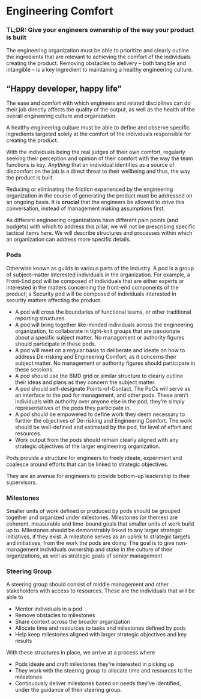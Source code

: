 # Engineering Comfort

### TL;DR: Give your engineers ownership of the way your product is built


The engineering organization must be able to prioritize and clearly outline the ingredients that are relevant to achieving the comfort of the individuals creating the product. Removing obstacles to delivery – both tangible and intangible – is a key ingredient to maintaining a healthy engineering culture.

## “Happy developer, happy life”
The ease and comfort with which engineers and related disciplines can do their job directly affects the quality of the output, as well as the health of the overall engineering culture and organization. 

A healthy engineering culture must be able to define and observe specific ingredients targeted solely at the comfort of the individuals responsible for creating the product.

With the individuals being the real judges of their own comfort, regularly seeking their perception and opinion of their comfort with the way the team functions is key. _Anything_ that an individual identifies as a source of discomfort on the job is a direct threat to their wellbeing and thus, the way the product is built.

Reducing or eliminating the friction experienced by the engineering organization in the course of generating the product must be addressed on an ongoing basis.
It is **crucial** that the engineers be allowed to drive this conversation, instead of management making assumptions first. 

As different engineering organizations have different pain points (and budgets) with which to address this pillar, we will not be prescribing specific tactical items here. We will describe structures and processes within which an organization can address more specific details.

### Pods
Otherwise known as guilds in various parts of the industry. A pod is a group of subject-matter interested individuals in the organization. For example, a Front-End pod will be composed of individuals that are either experts or interested in the matters concerning the front-end components of the product; a Security pod will be composed of individuals interested in security matters affecting the product.

- A pod will cross the boundaries of functional teams, or other 	traditional reporting structures. 
- A pod will bring together like-minded individuals across the engineering organization, to collaborate in tight-knit groups that are passionate about a specific subject matter. No management or authority figures should participate in these pods.
- A pod will meet on a regular basis to deliberate and ideate on how to address De-risking and Engineering Comfort, as it concerns their subject matter. No management or authority figures should participate in these sessions.
- A pod should use the BMD grid or similar structure to clearly outline their ideas and plans as they concern the subject matter. 	
- A pod should self-designate Points-of-Contact. The PoCs will serve as an interface to the pod for management, and other pods. These aren’t individuals with authority over anyone else in the pod; they’re simply representatives of the pods they participate in.
- A pod should be empowered to define work they deem necessary to further the objectives of De-risking and Engineering Comfort. The work should be well-defined and estimated by the pod, for level of effort and resources.	 	
- Work output from the pods should remain clearly aligned with any strategic objectives of the larger engineering organization.

Pods provide a structure for engineers to freely ideate, experiment and coalesce around efforts that can be linked to strategic objectives.

They are an avenue for engineers to provide bottom-up leadership to their supervisors.

### Milestones
Smaller units of work defined or produced by pods should be grouped together and organized under milestones. Milestones (or themes) are coherent, measurable and time-bound goals that smaller units of work build up to. Milestones should be demonstrably linked to any larger strategic initiatives, if they exist. A milestone serves as an uplink to strategic targets and initiatives, from the work the pods are doing. The goal is to give non-management individuals ownership and stake in the culture of their organizations, as well as strategic goals of senior management

### Steering Group
A steering group should consist of middle management and other stakeholders with access to resources. These are the individuals that will be able to

- Mentor individuals in a pod 	
- Remove obstacles to milestones
- Share context across the broader organization 	
- Allocate time and resources to tasks and milestones defined by pods
- Help keep milestones aligned with larger strategic objectives and key results

With these structures in place, we arrive at a process where
- Pods ideate and craft milestones they’re interested in picking up
- They work with the steering group to allocate time and resources to the milestones
- Continuously deliver milestones based on needs they’ve identified, under the guidance of their steering group.


